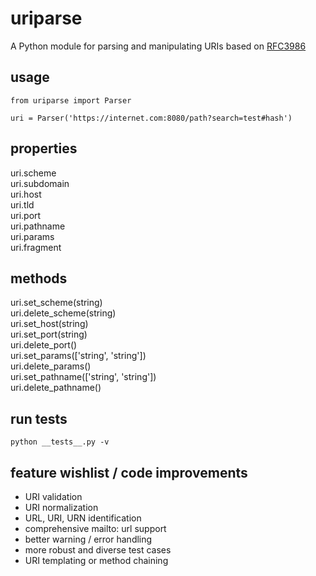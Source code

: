 # uriparse

A Python module for parsing and manipulating URIs based on [RFC3986](https://tools.ietf.org/html/rfc3986)

## usage
```
from uriparse import Parser

uri = Parser('https://internet.com:8080/path?search=test#hash')
```

## properties

uri.scheme\
uri.subdomain\
uri.host\
uri.tld\
uri.port\
uri.pathname\
uri.params\
uri.fragment

## methods

uri.set_scheme(string)\
uri.delete_scheme(string)\
uri.set_host(string)\
uri.set_port(string)\
uri.delete_port()\
uri.set_params(['string', 'string'])\
uri.delete_params()\
uri.set_pathname(['string', 'string'])\
uri.delete_pathname()

## run tests

`python __tests__.py -v`

## feature wishlist / code improvements
- URI validation
- URI normalization
- URL, URI, URN identification
- comprehensive mailto: url support
- better warning / error handling
- more robust and diverse test cases
- URI templating or method chaining